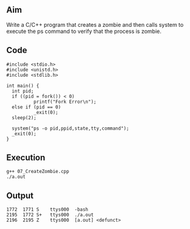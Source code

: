 ## Aim
Write a C/C++ program that creates a zombie and then calls system to execute the ps command to verify that the process is zombie.  

## Code
```
#include <stdio.h>
#include <unistd.h>
#include <stdlib.h>

int main() {
  int pid;
  if ((pid = fork()) < 0)
          printf("Fork Error\n");
  else if (pid == 0)
          _exit(0);
  sleep(2);

  system("ps -o pid,ppid,state,tty,command");
  _exit(0);
}
```

## Execution
```
g++ 07_CreateZombie.cpp  
./a.out  
```

## Output
```
1772  1771 S    ttys000  -bash
2195  1772 S+   ttys000  ./a.out
2196  2195 Z    ttys000  [a.out] <defunct>
```
